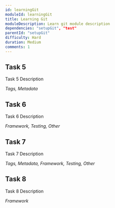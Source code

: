 ```yaml
---
id: learningGit
moduleId: learningGit
title: Learning Git
moduleDescription: Learn git module description
dependencies: "setupGit", "test"
parentId: "setupGit"
difficulty: Hard
duration: Medium
comments: 1
---
```


## Task 5

Task 5 Description

*Tags, Metadata*

## Task 6

Task 6 Description

*Framework, Testing, Other*

## Task 7

Task 7 Description

*Tags, Metadata, Framework, Testing, Other*

## Task 8

Task 8 Description

*Framework*
